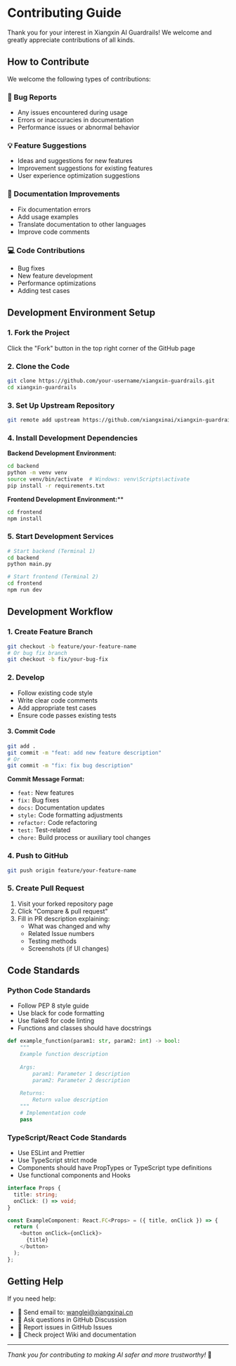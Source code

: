 # Contributing Guide

Thank you for your interest in Xiangxin AI Guardrails! We welcome and greatly appreciate contributions of all kinds.

## How to Contribute

We welcome the following types of contributions:

### 🐛 Bug Reports
- Any issues encountered during usage
- Errors or inaccuracies in documentation
- Performance issues or abnormal behavior

### 💡 Feature Suggestions
- Ideas and suggestions for new features
- Improvement suggestions for existing features
- User experience optimization suggestions

### 📖 Documentation Improvements
- Fix documentation errors
- Add usage examples
- Translate documentation to other languages
- Improve code comments

### 💻 Code Contributions
- Bug fixes
- New feature development
- Performance optimizations
- Adding test cases

## Development Environment Setup

### 1. Fork the Project
Click the "Fork" button in the top right corner of the GitHub page

### 2. Clone the Code
```bash
git clone https://github.com/your-username/xiangxin-guardrails.git
cd xiangxin-guardrails
```

### 3. Set Up Upstream Repository
```bash
git remote add upstream https://github.com/xiangxinai/xiangxin-guardrails.git
```

### 4. Install Development Dependencies

**Backend Development Environment:**
```bash
cd backend
python -m venv venv
source venv/bin/activate  # Windows: venv\Scripts\activate
pip install -r requirements.txt
```

**Frontend Development Environment:****
```bash
cd frontend
npm install
```

### 5. Start Development Services
```bash
# Start backend (Terminal 1)
cd backend
python main.py

# Start frontend (Terminal 2)
cd frontend
npm run dev
```

## Development Workflow

### 1. Create Feature Branch
```bash
git checkout -b feature/your-feature-name
# Or bug fix branch
git checkout -b fix/your-bug-fix
```

### 2. Develop
- Follow existing code style
- Write clear code comments
- Add appropriate test cases
- Ensure code passes existing tests

#### 3. Commit Code
```bash
git add .
git commit -m "feat: add new feature description"
# Or
git commit -m "fix: fix bug description"
```

**Commit Message Format:**
- `feat:` New features
- `fix:` Bug fixes
- `docs:` Documentation updates
- `style:` Code formatting adjustments
- `refactor:` Code refactoring
- `test:` Test-related
- `chore:` Build process or auxiliary tool changes

### 4. Push to GitHub
```bash
git push origin feature/your-feature-name
```

### 5. Create Pull Request
1. Visit your forked repository page
2. Click "Compare & pull request"
3. Fill in PR description explaining:
   - What was changed and why
   - Related Issue numbers
   - Testing methods
   - Screenshots (if UI changes)

## Code Standards

### Python Code Standards
- Follow PEP 8 style guide
- Use black for code formatting
- Use flake8 for code linting
- Functions and classes should have docstrings

```python
def example_function(param1: str, param2: int) -> bool:
    """
    Example function description
    
    Args:
        param1: Parameter 1 description
        param2: Parameter 2 description
        
    Returns:
        Return value description
    """
    # Implementation code
    pass
```

### TypeScript/React Code Standards
- Use ESLint and Prettier
- Use TypeScript strict mode
- Components should have PropTypes or TypeScript type definitions
- Use functional components and Hooks

```typescript
interface Props {
  title: string;
  onClick: () => void;
}

const ExampleComponent: React.FC<Props> = ({ title, onClick }) => {
  return (
    <button onClick={onClick}>
      {title}
    </button>
  );
};
```

## Getting Help

If you need help:

- 📧 Send email to: wanglei@xiangxinai.cn
- 💬 Ask questions in GitHub Discussion
- 🐛 Report issues in GitHub Issues
- 📖 Check project Wiki and documentation

---

*Thank you for contributing to making AI safer and more trustworthy!* 🙏